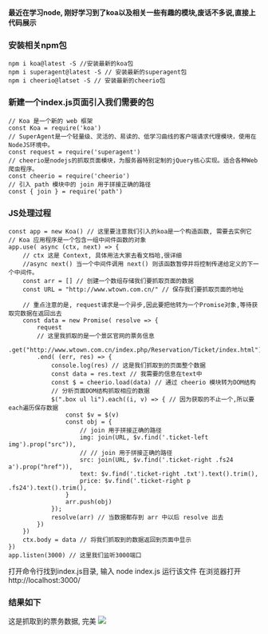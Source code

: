 **最近在学习node, 刚好学习到了koa以及相关一些有趣的模块,废话不多说,直接上代码展示**

### 安装相关npm包

```
npm i koa@latest -S //安装最新的koa包
npm i superagent@latest -S // 安装最新的superagent包
npm i cheerio@latset -S // 安装最新的cheerio包
```
### 新建一个index.js页面引入我们需要的包
```
// Koa 是一个新的 web 框架
const Koa = require('koa') 
// SuperAgent是一个轻量级、灵活的、易读的、低学习曲线的客户端请求代理模块，使用在NodeJS环境中。
const request = require('superagent')
// cheerio是nodejs的抓取页面模块，为服务器特别定制的jQuery核心实现。适合各种Web爬虫程序。
const cheerio = require('cheerio')
// 引入 path 模块中的 join 用于拼接正确的路径
const { join } = require('path')
```
### JS处理过程

```
const app = new Koa() // 这里要注意我们引入的koa是一个构造函数, 需要去实例它
// Koa 应用程序是一个包含一组中间件函数的对象
app.use( async (ctx, next) => {
    // ctx 这是 Context, 具体用法大家去看文档哈,很详细
    //async next() 当一个中间件调用 next() 则该函数暂停并将控制传递给定义的下一个中间件。
    const arr = [] // 创建一个数组存储我们要抓取页面的数据
    const URL = "http://www.wtown.com.cn/" // 保存我们要抓取页面的地址
    
    // 重点注意的是, request请求是一个异步,因此要把他转为一个Promise对象,等待获取完数据在返回出去
    const data = new Promise( resolve => {
        request
        // 这里我抓取的是一个景区官网的票务信息
        .get("http://www.wtown.com.cn/index.php/Reservation/Ticket/index.html")
        .end( (err, res) => {
            console.log(res) // 这是我们抓取到的页面整个数据
            const data = res.text // 我需要的信息在text中
            const $ = cheerio.load(data) // 通过 cheerio 模块转为DOM结构
            // 分析页面DOM结构抓取相应的数据
            $(".box ul li").each((i, v) => { // 因为获取的不止一个,所以要each遍历保存数据
                const $v = $(v)
                const obj = {
                    // join 用于拼接正确的路径
                    img: join(URL, $v.find('.ticket-left img').prop("src")),
                    // // join 用于拼接正确的路径
                    src: join(URL, $v.find('.ticket-right .fs24 a').prop("href")),
                    text: $v.find('.ticket-right .txt').text().trim(),
                    price: $v.find('.ticket-right p .fs24').text().trim(),
                }
                arr.push(obj)
            });
            resolve(arr) // 当数据都存到 arr 中以后 resolve 出去
        })
    })
    ctx.body = data // 将我们抓取到的数据返回到页面中显示
})
app.listen(3000) // 这里我们监听3000端口
```
打开命令行找到index.js目录, 输入 node index.js 运行该文件
在浏览器打开http://localhost:3000/
### 结果如下
这是抓取到的票务数据, 完美
![](https://p1-jj.byteimg.com/tos-cn-i-t2oaga2asx/gold-user-assets/2019/3/22/169a31eee0d1322e~tplv-t2oaga2asx-image.image)